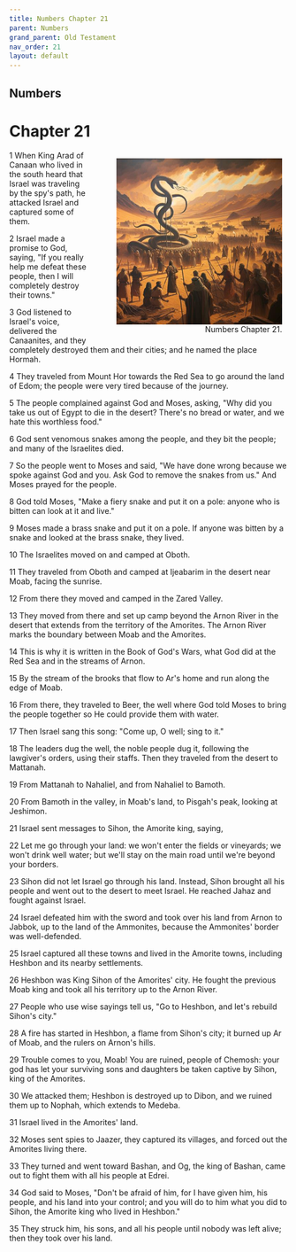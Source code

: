 ```yaml
---
title: Numbers Chapter 21
parent: Numbers
grand_parent: Old Testament
nav_order: 21
layout: default
---
```


## Numbers

# Chapter 21

<figure style="float: right; margin-right: 10px;">
    <img src="/assets/Image/Numbers/500/21.jpg" alt="Numbers Chapter 21" style="width: 300px; height: 300px; float: right;padding-left: 10px;"/>
    <figcaption style="clear: both;text-align: right;">Numbers Chapter 21.</figcaption>
</figure>
1 When King Arad of Canaan who lived in the south heard that Israel was traveling by the spy's path, he attacked Israel and captured some of them.

2 Israel made a promise to God, saying, "If you really help me defeat these people, then I will completely destroy their towns."

3 God listened to Israel's voice, delivered the Canaanites, and they completely destroyed them and their cities; and he named the place Hormah.

4 They traveled from Mount Hor towards the Red Sea to go around the land of Edom; the people were very tired because of the journey.

5 The people complained against God and Moses, asking, "Why did you take us out of Egypt to die in the desert? There's no bread or water, and we hate this worthless food."

6 God sent venomous snakes among the people, and they bit the people; and many of the Israelites died.

7 So the people went to Moses and said, "We have done wrong because we spoke against God and you. Ask God to remove the snakes from us." And Moses prayed for the people.

8 God told Moses, "Make a fiery snake and put it on a pole: anyone who is bitten can look at it and live."

9 Moses made a brass snake and put it on a pole. If anyone was bitten by a snake and looked at the brass snake, they lived.

10 The Israelites moved on and camped at Oboth.

11 They traveled from Oboth and camped at Ijeabarim in the desert near Moab, facing the sunrise.

12 From there they moved and camped in the Zared Valley.

13 They moved from there and set up camp beyond the Arnon River in the desert that extends from the territory of the Amorites. The Arnon River marks the boundary between Moab and the Amorites.

14 This is why it is written in the Book of God's Wars, what God did at the Red Sea and in the streams of Arnon.

15 By the stream of the brooks that flow to Ar's home and run along the edge of Moab.

16 From there, they traveled to Beer, the well where God told Moses to bring the people together so He could provide them with water.

17 Then Israel sang this song: "Come up, O well; sing to it."

18 The leaders dug the well, the noble people dug it, following the lawgiver's orders, using their staffs. Then they traveled from the desert to Mattanah.

19 From Mattanah to Nahaliel, and from Nahaliel to Bamoth.

20 From Bamoth in the valley, in Moab's land, to Pisgah's peak, looking at Jeshimon.

21 Israel sent messages to Sihon, the Amorite king, saying,

22 Let me go through your land: we won't enter the fields or vineyards; we won't drink well water; but we'll stay on the main road until we're beyond your borders.

23 Sihon did not let Israel go through his land. Instead, Sihon brought all his people and went out to the desert to meet Israel. He reached Jahaz and fought against Israel.

24 Israel defeated him with the sword and took over his land from Arnon to Jabbok, up to the land of the Ammonites, because the Ammonites' border was well-defended.

25 Israel captured all these towns and lived in the Amorite towns, including Heshbon and its nearby settlements.

26 Heshbon was King Sihon of the Amorites' city. He fought the previous Moab king and took all his territory up to the Arnon River.

27 People who use wise sayings tell us, "Go to Heshbon, and let's rebuild Sihon's city."

28 A fire has started in Heshbon, a flame from Sihon's city; it burned up Ar of Moab, and the rulers on Arnon's hills.

29 Trouble comes to you, Moab! You are ruined, people of Chemosh: your god has let your surviving sons and daughters be taken captive by Sihon, king of the Amorites.

30 We attacked them; Heshbon is destroyed up to Dibon, and we ruined them up to Nophah, which extends to Medeba.

31 Israel lived in the Amorites' land.

32 Moses sent spies to Jaazer, they captured its villages, and forced out the Amorites living there.

33 They turned and went toward Bashan, and Og, the king of Bashan, came out to fight them with all his people at Edrei.

34 God said to Moses, "Don't be afraid of him, for I have given him, his people, and his land into your control; and you will do to him what you did to Sihon, the Amorite king who lived in Heshbon."

35 They struck him, his sons, and all his people until nobody was left alive; then they took over his land.


